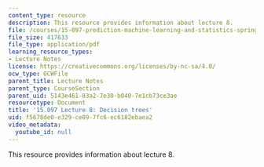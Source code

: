 ```yaml
---
content_type: resource
description: This resource provides information about lecture 8.
file: /courses/15-097-prediction-machine-learning-and-statistics-spring-2012/f5678de0e329ce097fc6ec6182ebaea2_MIT15_097S12_lec08.pdf
file_size: 417633
file_type: application/pdf
learning_resource_types:
- Lecture Notes
license: https://creativecommons.org/licenses/by-nc-sa/4.0/
ocw_type: OCWFile
parent_title: Lecture Notes
parent_type: CourseSection
parent_uid: 5143e461-83a2-7e30-b040-7e1cb73ce3ae
resourcetype: Document
title: '15.097 Lecture 8: Decision trees'
uid: f5678de0-e329-ce09-7fc6-ec6182ebaea2
video_metadata:
  youtube_id: null
---
```

This resource provides information about lecture 8.
